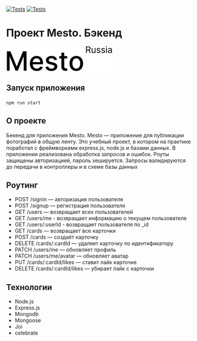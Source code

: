 [![Tests](https://github.com/mtsoy123/express-mesto-gha/actions/workflows/tests-13-sprint.yml/badge.svg)](https://github.com/mtsoy123/express-mesto-gha/actions/workflows/tests-13-sprint.yml) [![Tests](https://github.com/mtsoy123/express-mesto-gha/actions/workflows/tests-14-sprint.yml/badge.svg)](https://github.com/mtsoy123/express-mesto-gha/actions/workflows/tests-14-sprint.yml)

# Проект Mesto. Бэкенд
![logo](https://github.com/mtsoy123/react-mesto-auth/blob/main/src/images/logoDark.svg)


## Запуск приложения
`npm run start`

## О проекте
Бекенд для приложения Mesto. Mesto — приложение для публикации фотографий в общую ленту. Это учебный проект, в котором на практике поработал с фреймворками express.js, node.js и базами данных. В приложении реализована обработка запросов и ошибок. Роуты защищены авторизацией, пароль хешируется. Запросы валидируются до передачи в контроллеры и в схеме базы данных

## Роутинг
* POST /signin — авторизация пользователя
* POST /signup — регистрация пользователя
* GET /users — возвращает всех пользователей
* GET /users/me - возвращает информацию о текущем пользователе
* GET /users/:userId - возвращает пользователя по _id
* GET /cards — возвращает все карточки
* POST /cards — создаёт карточку
* DELETE /cards/:cardId — удаляет карточку по идентификатору
* PATCH /users/me — обновляет профиль
* PATCH /users/me/avatar — обновляет аватар
* PUT /cards/:cardId/likes — ставит лайк карточке
* DELETE /cards/:cardId/likes — убирает лайк с карточки

## Технологии
* Node.js
* Express.js
* Mongodb
* Mongoose
* Joi
* celebrate
